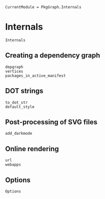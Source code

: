 
```@meta
CurrentModule = PkgGraph.Internals
```

# Internals

```@docs
Internals
```

## Creating a dependency graph

```@docs
depgraph
vertices
packages_in_active_manifest
```

## DOT strings

```@docs
to_dot_str
default_style
```

## Post-processing of SVG files

```@docs
add_darkmode
```

## Online rendering

```@docs
url
webapps
```

## Options

```@docs
Options
```
